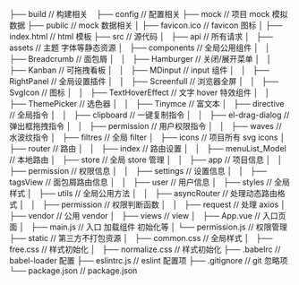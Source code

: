 ├── build // 构建相关   
├── config // 配置相关
├── mock // 项目 mock 模拟数据
├── pubilc // mock 数据相关
│ ├── favicon.ico // favicon 图标
│ ├── index.html // html 模板
├── src // 源代码
│   ├── api // 所有请求
│   ├── assets // 主题 字体等静态资源
│   ├── components // 全局公用组件
│   │   ├── Breadcrumb // 面包屑
│   │   ├── Hamburger // 关闭/展开菜单
│   │   ├── Kanban // 可拖拽看板
│   │   ├── MDinput // input 组件
│   │   ├── RightPanel // 全局设置插件
│   │   ├── Screenfull // 浏览器全屏
│   │   ├── SvgIcon // 图标
│   │   ├── TextHoverEffect // 文字 hover 特效组件
│   │   ├── ThemePicker // 选色器
│   │   ├── Tinymce // 富文本
│   ├── directive // 全局指令
│   │   ├── clipboard // 一键复制指令
│   │   ├── el-drag-dialog // 弹出框拖拽指令
│   │   ├── permission // 用户权限指令
│   │   ├── waves // 水波纹指令
│   ├── filtres // 全局 filter
│   ├── icons // 项目所有 svg icons
│   ├── router // 路由
│   │   ├── index // 路由设置
│   │   ├── menuList_Model // 本地路由
│   ├── store // 全局 store 管理
│   │   ├── app // 项目信息
│   │   ├── permission // 权限信息
│   │   ├── settings // 设置信息
│   │   ├── tagsView // 面包屑路由信息
│   │   ├── user // 用户信息
│   ├── styles // 全局样式
│   ├── utils // 全局公用方法
│   │   ├── asyncRouter // 处理动态路由格式
│   │   ├── permission // 权限判断函数
│   │   ├── request // 处理 axios
│   ├── vendor // 公用 vendor
│   ├── views // view
│   ├── App.vue // 入口页面
│   ├── main.js // 入口 加载组件 初始化等
│ └── permission.js // 权限管理
├── static // 第三方不打包资源
│   ├── common.css // 全局样式
│   ├── free.css // 样式初始化
│   ├── normalize.css // 样式初始化
├── .babelrc // babel-loader 配置
├── eslintrc.js // eslint 配置项
├── .gitignore // git 忽略项
└── package.json // package.json
